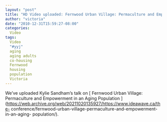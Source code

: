 ```yaml
---
layout: "post"
title: "HD Video uploaded: Fernwood Urban Village: Permaculture and Empowerment in an Aging Population"
author: "victoria"
date: "2010-12-31T15:59:27-08:00"
categories:
  Video
tags: 
  Video
  "#yyj"
  aging
  aging adults
  co-housing
  Fernwood
  housing
  population
  Victoria
---
```


We’ve uploaded Kylie Sandham’s talk on [ Fernwood Urban Village: Permaculture
and Empowerment in an Aging Population
](https://web.archive.org/web/20211020135927/https://www.ideawave.ca/the-
conference/fernwood-urban-village-permaculture-and-empowerment-in-an-aging-
population/).


[//]: # (Retrieved from https://web.archive.org/web/20211203164932/https://www.ideawave.ca/hd-video-uploaded-fernwood-urban-village-permaculture-and-empowerment-in-an-aging-population/)